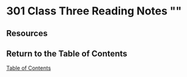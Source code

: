 # 301 Class Three Reading Notes ""

## Resources

## Return to the Table of Contents

[Table of Contents](https://todd75.github.io/reading-notes/)
